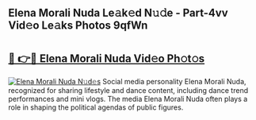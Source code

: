 ## Elena Morali Nuda Le𝚊k𝚎d N𝚞𝚍e - Part-4vv Vid𝚎o Le𝚊ks Photos 9qfWn

# <h2><a href="http://fbbr08u.evod.top/?m=Elena+Morali+Nuda">🔗 👉🔴 Elena Morali Nuda Vid𝚎o Ph𝚘t𝚘s</a></h2>

[![Elena Morali Nuda N𝚞d𝚎s](https://i.imgur.com/8V9OHl7.gif)](http://fbbr08u.evod.top/?m=Elena+Morali+Nuda)
Social media personality Elena Morali Nuda, recognized for sharing lifestyle and dance content, including dance trend performances and mini vlogs. The media Elena Morali Nuda often plays a role in shaping the political agendas of public figures. 
